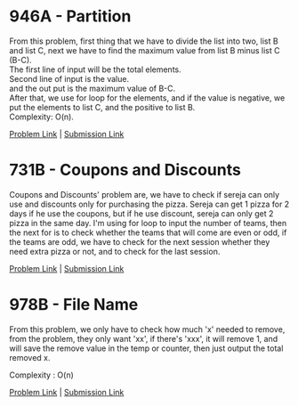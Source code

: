 # 946A - Partition

From this problem, first thing that we have to divide the list into two, list B and list C, next we have to
find the maximum value from list B minus list C (B-C).<br>
The first line of input will be the total elements.<br>
Second line of input is the value.<br>
and the out put is the maximum value of B-C.<br>
After that, we use for loop for the elements, and if the value is negative, we put the elements
to list C, and the positive to list B.<br>
Complexity: O(n).

[Problem Link](http://codeforces.com/contest/946/problem/A) | [Submission Link](http://codeforces.com/contest/946/submission/44774211)

# 731B - Coupons and Discounts

Coupons and Discounts' problem are, we have to check if sereja can only use and discounts only
for purchasing the pizza. Sereja can get 1 pizza for 2 days if he use the coupons, but if he use discount, 
sereja can only get 2 pizza in the same day. I'm using for loop to input the number of teams, 
then the next for is to check whether the teams that will come are even or odd, if the teams are odd, we have to check
for the next session whether they need extra pizza or not, and to check for the last session.

[Problem Link](http://codeforces.com/contest/731/problem/B) | [Submission Link](http://codeforces.com/contest/731/submission/44774579)

# 978B - File Name

From this problem, we only have to check how much 'x' needed to remove, from the problem, they only want
'xx', if there's 'xxx', it will remove 1, and will save the remove value in the temp or counter, 
then just output the total removed x.

Complexity : O(n)

[Problem Link](http://codeforces.com/contest/978/problem/B) | [Submission Link](http://codeforces.com/contest/978/submission/44761868)
